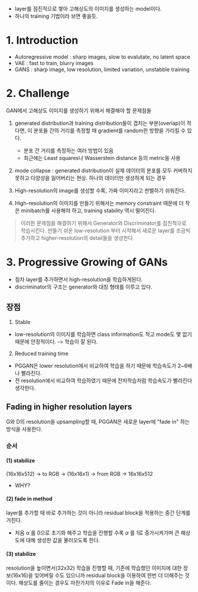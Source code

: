 - layer를 점진적으로 쌓아 고해상도의 이미지를 생성하는 model이다.
- 하나의 training 기법이라 보면 좋을듯.

# 1. Introduction
- Autoregressive model : sharp images, slow to evalutate, no latent space
- VAE : fast to train, blurry images
- GANS : sharp image, low resolution, limited variation, unstabble training

# 2. Challenge
GAN에서 고해상도 이미지를 생성하기 위해서 해결해야 할 문제점들
1. generated distribution과 training distribution들이 겹치는 부분(overlap)이 적다면, 이 분포들 간의 거리를 측정할 때 gradient를 random한 방향을 가리킬 수 있다.
    - 분포 간 거리를 측정하는 여러 방법이 있음
    - 최근에는 Least squares나 Wasserstein distance 등의 metric을 사용

2. mode collapse : generated distribution이 실제 데이터의 분포를 모두 커버하지 못하고 다양성을 잃어버리는 현상. 하나의 데이터만 생성하게 되는 경우

3. High-resolution의 image를 생성할 수록, 가짜 이미지라고 판별하기 쉬워진다.

4. High-resolution의 이미지를 만들기 위해서는 memory constraint 때문에 더 작은 minibatch를 사용해야 하고, training stability 역시 떨어진다.

> 이러한 문제점을 해결하기 위해서 Generator와 Discriminator를 점진적으로 학습시킨다. 만들기 쉬운 low-resolution 부터 시작해서 새로운 layer를 조금씩 추가하고 higher-resolution의 detail들을 생성한다.

# 3. Progressive Growing of GANs
- 점차 layer를 추가하면서 high-resolution을 학습하게된다.
- discriminator의 구조는 generator와 대칭 형태를 이루고 있다.

## 장점
1. Stable
- low-resolution의 이미지를 학습하면 class information도 적고 mode도 몇 없기 때문에 안정적이다. -> 학습이 잘 된다.
2. Reduced training time
- PGGAN은 lower resolution에서 비교하여 학습을 하기 때문에 학습속도가 2~6배나 빨라진다.
- 전 resolution에서 비교하여 학습하였기 때문에 잔차학습처럼 학습속도가 빨라진다 생각한다.

## Fading in higher resolution layers
G와 D의 resolution을 upsampling할 때, PGGAN은 새로운 layer에 "fade in" 하는 방식을 사용한다.

### 순서
#### (1) stabilize
(16x16x512) -> to RGB -> (16x16x1) -> from RGB -> 16x16x512
- WHY?

#### (2) fade in method
layer를 추가할 때 바로 추가하는 것이 아니라 residual block을 적용하는 중간 단계를 거친다.
- 처음 $\alpha$ 를 0으로 초기화 해주고 학습을 진행할 수록 $\alpha$ 를 1로 증가시켜가며 큰 해상도에 대해 생성한 값을 불러오도록 한다.

#### (3) stabilize
resolution을 높이면서(32x32) 학습을 진행할 때, 기존에 학습했던 이미지에 대한 정보(16x16)을 잊어버릴 수도 있으니까 residual block을 이용하여 한번 더 더해주는 것이다. 해상도를 줄이는 경우도 마찬가지의 이유로 Fade in을 해준다.